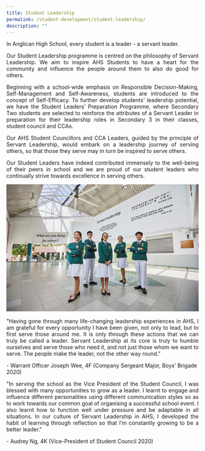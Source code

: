 ```yaml
---
title: Student Leadership
permalink: /student-development/student-leadership/
description: ""
---
```

In Anglican High School, every student is a leader - a servant leader.

<p align="justify">
Our Student Leadership programme is centred on the philosophy of Servant Leadership. We aim to inspire AHS Students to have a heart for the community and influence the people around them to also do good for others.</p>

<p align="justify">
Beginning with a school-wide emphasis on Responsible Decision-Making, Self-Management and Self-Awareness, students are introduced to the concept of Self-Efficacy. To further develop students' leadership potential, we have the Student Leaders’ Preparation Programme, where Secondary Two students are selected to reinforce the attributes of a Servant Leader in preparation for their leadership roles in Secondary 3 in their classes, student council and CCAs.</p>

<p align="justify">
Our AHS Student Councillors and CCA Leaders, guided by the principle of Servant Leadership, would embark on a leadership journey of serving others, so that those they serve may in turn be inspired to serve others.</p>

<p align="justify">
Our Student Leaders have indeed contributed immensely to the well-being of their peers in school and we are proud of our student leaders who continually strive towards excellence in serving others.</p>

![](/images/Student%20Development/Student%20Leadership/student_leadership.jpg)

<p align="justify">
"Having gone through many life-changing leadership experiences in AHS, I am grateful for every opportunity I have been given, not only to lead, but to first serve those around me. It is only through these actions that we can truly be called a leader. Servant Leadership at its core is truly to humble ourselves and serve those who need it, and not just those whom we want to serve. The people make the leader, not the other way round." </p>
- Warrant Officer Joseph Wee, 4F (Company Sergeant Major, Boys' Brigade 2020)<br>

<p align="justify">
"In serving the school as the Vice President of the Student Council, I was blessed with many opportunities to grow as a leader. I learnt to engage and influence different personalities using different communication styles so as to work towards our common goal of organising a successful school event. I also learnt how to function well under pressure and be adaptable in all situations. In our culture of Servant Leadership in AHS, I developed the habit of learning through reflection so that I’m constantly growing to be a better leader." </p>
- Audrey Ng, 4K (Vice-President of Student Council 2020)<br>